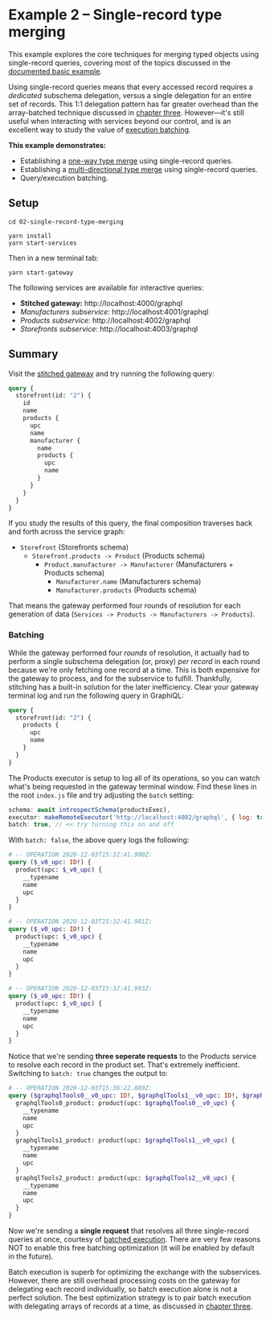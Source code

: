# Example 2 – Single-record type merging

This example explores the core techniques for merging typed objects using single-record queries, covering most of the topics discussed in the [documented basic example](https://www.graphql-tools.com/docs/stitch-type-merging#basic-example).

Using single-record queries means that every accessed record requires a _dedicated_ subschema delegation, versus a single delegation for an entire set of records. This 1:1 delegation pattern has far greater overhead than the array-batched technique discussed in [chapter three](../03-array-batched-type-merging). However&mdash;it's still useful when interacting with services beyond our control, and is an excellent way to study the value of [execution batching](https://github.com/gmac/schema-stitching-demos/wiki/Batching-Arrays-and-Queries#what-is-query-batching).

**This example demonstrates:**

- Establishing a [one-way type merge](https://www.graphql-tools.com/docs/stitch-type-merging#unidirectional-merges) using single-record queries.
- Establishing a [multi-directional type merge](https://www.graphql-tools.com/docs/stitch-type-merging#basic-example) using single-record queries.
- Query/execution batching.

## Setup

```shell
cd 02-single-record-type-merging

yarn install
yarn start-services
```

Then in a new terminal tab:

```shell
yarn start-gateway
```

The following services are available for interactive queries:

- **Stitched gateway:** http://localhost:4000/graphql
- _Manufacturers subservice_: http://localhost:4001/graphql
- _Products subservice_: http://localhost:4002/graphql
- _Storefronts subservice_: http://localhost:4003/graphql

## Summary

Visit the [stitched gateway](http://localhost:4000/graphql) and try running the following query:

```graphql
query {
  storefront(id: "2") {
    id
    name
    products {
      upc
      name
      manufacturer {
        name
        products {
          upc
          name
        }
      }
    }
  }
}
```

If you study the results of this query, the final composition traverses back and forth across the service graph:

- `Storefront` (Storefronts schema)
  - `Storefront.products -> Product` (Products schema)
    - `Product.manufacturer -> Manufacturer` (Manufacturers + Products schema)
      - `Manufacturer.name` (Manufacturers schema)
      - `Manufacturer.products` (Products schema)

That means the gateway performed four rounds of resolution for each generation of data (`Services -> Products -> Manufacturers -> Products`).

### Batching

While the gateway performed four _rounds_ of resolution, it actually had to perform a single subschema delegation (or, proxy) _per record_ in each round because we're only fetching one record at a time. This is both expensive for the gateway to process, and for the subservice to fulfill. Thankfully, stitching has a built-in solution for the later inefficiency. Clear your gateway terminal log and run the following query in GraphiQL:

```graphql
query {
  storefront(id: "2") {
    products {
      upc
      name
    }
  }
}
```

The Products executor is setup to log all of its operations, so you can watch what's being requested in the gateway terminal window. Find these lines in the root `index.js` file and try adjusting the `batch` setting:

```js
schema: await introspectSchema(productsExec),
executor: makeRemoteExecutor('http://localhost:4002/graphql', { log: true }),
batch: true, // << try turning this on and off
```

With `batch: false`, the above query logs the following:

```graphql
# -- OPERATION 2020-12-03T15:32:41.900Z:
query ($_v0_upc: ID!) {
  product(upc: $_v0_upc) {
    __typename
    name
    upc
  }
}

# -- OPERATION 2020-12-03T15:32:41.901Z:
query ($_v0_upc: ID!) {
  product(upc: $_v0_upc) {
    __typename
    name
    upc
  }
}

# -- OPERATION 2020-12-03T15:32:41.903Z:
query ($_v0_upc: ID!) {
  product(upc: $_v0_upc) {
    __typename
    name
    upc
  }
}
```

Notice that we're sending **three seperate requests** to the Products service to resolve each record in the product set. That's extremely inefficient. Switching to `batch: true` changes the output to:

```graphql
# -- OPERATION 2020-12-03T15:36:22.889Z:
query ($graphqlTools0__v0_upc: ID!, $graphqlTools1__v0_upc: ID!, $graphqlTools2__v0_upc: ID!) {
  graphqlTools0_product: product(upc: $graphqlTools0__v0_upc) {
    __typename
    name
    upc
  }
  graphqlTools1_product: product(upc: $graphqlTools1__v0_upc) {
    __typename
    name
    upc
  }
  graphqlTools2_product: product(upc: $graphqlTools2__v0_upc) {
    __typename
    name
    upc
  }
}
```

Now we're sending a **single request** that resolves all three single-record queries at once, courtesy of [batched execution](https://github.com/gmac/schema-stitching-demos/wiki/Batching-Arrays-and-Queries#what-is-query-batching). There are very few reasons NOT to enable this free batching optimization (it will be enabled by default in the future).

Batch execution is superb for optimizing the exchange with the subservices. However, there are still overhead processing costs on the gateway for delegating each record individually, so batch execution alone is not a perfect solution. The best optimization strategy is to pair batch execution with delegating arrays of records at a time, as discussed in [chapter three](../03-array-batched-type-merging).

